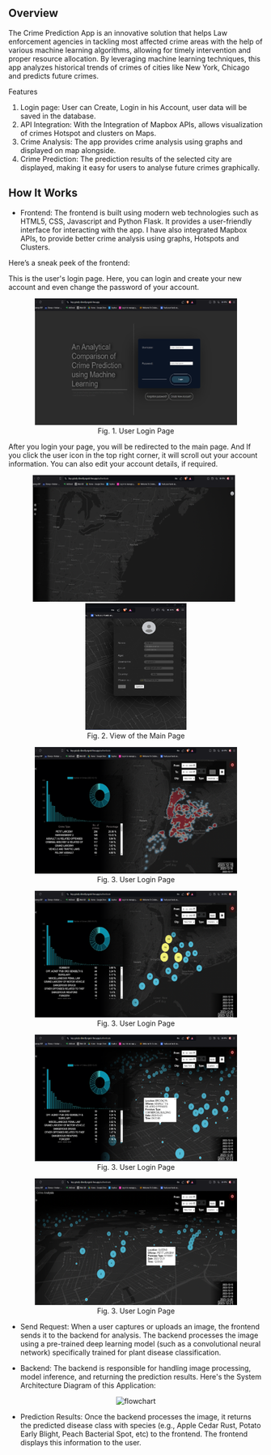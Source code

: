 ## Overview
The Crime Prediction App is an innovative solution that helps Law enforcement agencies in tackling most affected crime areas with the help of various machine learning algorithms, allowing for timely intervention and proper resource allocation. By leveraging machine learning techniques, this app analyzes historical trends of crimes of cities like New York, Chicago and predicts future crimes.

Features
<ol type='1'>
<li>Login page: User can Create, Login in his Account, user data will be saved in the database.</li>
<li>API Integration:  With the Integration of Mapbox APIs, allows visualization of crimes Hotspot and clusters on Maps.</li>
<li>Crime Analysis: The app provides crime analysis using graphs and displayed on map alongside.</li>
<li>Crime Prediction: The prediction results of the selected city are displayed, making it easy for users to analyse future crimes graphically.</li>
</ol>

## How It Works
- Frontend:
The frontend is built using modern web technologies such as HTML5, CSS, Javascript and Python Flask. It provides a user-friendly interface for interacting with the app. I have also integrated Mapbox APIs, to provide better crime analysis using graphs, Hotspots and Clusters.

Here’s a sneak peek of the frontend: 

This is the user's login page. Here, you can login and create your new account and even change the password of your account.
<p align="center">
<img src="Extra/frontend_1.png" alt="Image 1" style="height: 250px; width: 400px"><br>
Fig. 1. User Login Page
</p>


After you login your page, you will be redirected to the main page. And If you click the user icon in the top right corner, it will scroll out your account information. You can also edit your account details, if required.
<p align="center">
<img src="Extra/frontend_2.png" alt="Image 2" style="height: 250px; width: 400px">&nbsp&nbsp
<img src="Extra/frontend_8.png" alt="Image 2" style="height: 250px; width: 200px"><br>
Fig. 2. View of the Main Page
</p>

<p align="center">
<img src="Extra/frontend_3.png" alt="Image 1" style="height: 250px; width: 400px"><br>
Fig. 3. User Login Page
</p>

<p align="center">
<img src="Extra/frontend_4.png" alt="Image 1" style="height: 250px; width: 400px"><br>
Fig. 3. User Login Page
</p>

<p align="center">
<img src="Extra/frontend_5.png" alt="Image 1" style="height: 250px; width: 400px"><br>
Fig. 3. User Login Page
</p>

<p align="center">
<img src="Extra/frontend_6.png" alt="Image 1" style="height: 250px; width: 400px"><br>
Fig. 3. User Login Page
</p>

- Send Request:
When a user captures or uploads an image, the frontend sends it to the backend for analysis.
The backend processes the image using a pre-trained deep learning model (such as a convolutional neural network) specifically trained for plant disease classification.

- Backend:
The backend is responsible for handling image processing, model inference, and returning the prediction results.
Here's the System Architecture Diagram of this Application:
<p align="center">
<img src="Extra/plant_disease.drawio.png" alt="flowchart" style="height: 500px">
</p>

- Prediction Results:
Once the backend processes the image, it returns the predicted disease class with species (e.g., Apple Cedar Rust, Potato Early Blight, Peach Bacterial Spot, etc) to the frontend.
The frontend displays this information to the user.